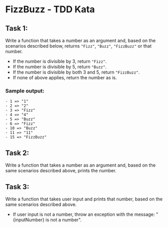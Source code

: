 # FizzBuzz - TDD Kata

## Task 1:
Write a function that takes a number as an argument and, based on the scenarios described below, returns `"Fizz"`, `"Buzz"`, `"FizzBuzz"` or that number.

   - If the number is divisible by 3, return `"Fizz"`.
   - If the number is divisible by 5, return `"Buzz"`.
   - If the number is divisible by both 3 and 5, return `"FizzBuzz"`.
   - If none of above applies, return the number as is.

### Sample output:
```console
- 1 => "1"
- 2 => "2"
- 3 => "Fizz"
- 4 => "4"
- 5 => "Buzz"
- 6 => "Fizz"
- 10 => "Buzz"
- 11 => "11"
- 15 => "FizzBuzz"
```

## Task 2: 
Write a function that takes a number as an argument and, based on the same scenarios described above, prints the number.

## Task 3: 
Write a function that takes user input and prints that number, based on the same scenarios described above.
   - If user input is not a number, throw an exception with the message: "{inputNumber} is not a number".
